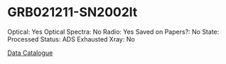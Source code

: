 # GRB021211-SN2002lt

Optical: Yes
Optical Spectra: No
Radio: Yes
Saved on Papers?: No
State: Processed
Status: ADS Exhausted
Xray: No

[Data Catalogue](GRB021211-SN2002lt%20368afa067a1f44438ac1cb51055055ff/Data%20Catalogue%20d4f2a038d13648a9a1dc455209b3e534.csv)